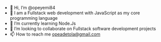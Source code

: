 - 👋 Hi, I’m @opeyemi84
- 👀 I am a Fullstack web development with JavaScript as my core programming language
- 🌱 I’m currently learning Node.Js
- 💞️ I’m looking to collaborate on Fullstack software development projects
- 📫 How to reach me opeadetola@gmail.com

<!---
opeyemi84/opeyemi84 is a ✨ special ✨ repository because its `README.md` (this file) appears on your GitHub profile.
You can click the Preview link to take a look at your changes.
--->
